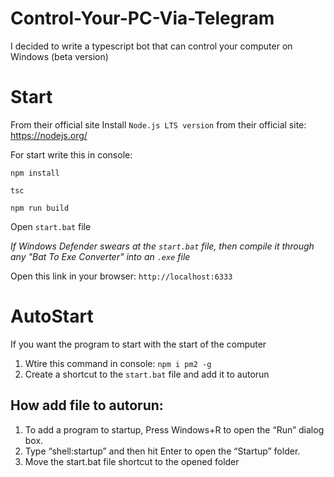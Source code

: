 # Control-Your-PC-Via-Telegram
I decided to write a typescript bot that can control your computer on Windows (beta version)

# Start

From their official site Install `Node.js LTS version` from their official site: https://nodejs.org/

For start write this in console:

`npm install`

`tsc`

`npm run build`

Open `start.bat` file

_If Windows Defender swears at the `start.bat` file, then compile it through any "Bat To Exe Converter" into an `.exe` file_

Open this link in your browser: `http://localhost:6333`

# AutoStart
If you want the program to start with the start of the computer

1. Wtire this command in console: `npm i pm2 -g`
2. Create a shortcut to the `start.bat` file and add it to autorun

## How add file to autorun: 
1. To add a program to startup, Press Windows+R to open the “Run” dialog box.
2. Type “shell:startup” and then hit Enter to open the “Startup” folder.
3. Move the start.bat file shortcut to the opened folder
